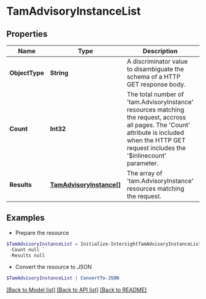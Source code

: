 # TamAdvisoryInstanceList
## Properties

Name | Type | Description | Notes
------------ | ------------- | ------------- | -------------
**ObjectType** | **String** | A discriminator value to disambiguate the schema of a HTTP GET response body. | 
**Count** | **Int32** | The total number of &#39;tam.AdvisoryInstance&#39; resources matching the request, accross all pages. The &#39;Count&#39; attribute is included when the HTTP GET request includes the &#39;$inlinecount&#39; parameter. | [optional] 
**Results** | [**TamAdvisoryInstance[]**](TamAdvisoryInstance.md) | The array of &#39;tam.AdvisoryInstance&#39; resources matching the request. | [optional] 

## Examples

- Prepare the resource
```powershell
$TamAdvisoryInstanceList = Initialize-IntersightTamAdvisoryInstanceList  -ObjectType null `
 -Count null `
 -Results null
```

- Convert the resource to JSON
```powershell
$TamAdvisoryInstanceList | ConvertTo-JSON
```

[[Back to Model list]](../README.md#documentation-for-models) [[Back to API list]](../README.md#documentation-for-api-endpoints) [[Back to README]](../README.md)

